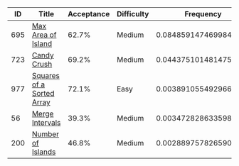 |ID|Title|Acceptance|Difficulty|Frequency|
|----|-----|----|---|---|
|695|[Max Area of Island]( https://leetcode.com/problems/max-area-of-island)|62.7%|Medium|0.08485914746998405|
|723|[Candy Crush]( https://leetcode.com/problems/candy-crush)|69.2%|Medium|0.044375101481475325|
|977|[Squares of a Sorted Array]( https://leetcode.com/problems/squares-of-a-sorted-array)|72.1%|Easy|0.003891055492966611|
|56|[Merge Intervals]( https://leetcode.com/problems/merge-intervals)|39.3%|Medium|0.0034728286335985107|
|200|[Number of Islands]( https://leetcode.com/problems/number-of-islands)|46.8%|Medium|0.0028897578265903614|
